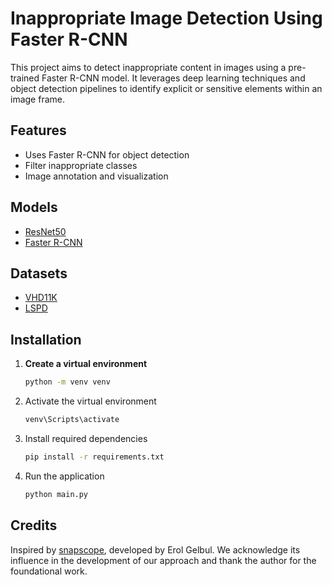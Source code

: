 # Inappropriate Image Detection Using Faster R-CNN

This project aims to detect inappropriate content in images using a pre-trained Faster R-CNN model. It leverages deep learning techniques and object detection pipelines to identify explicit or sensitive elements within an image frame.

## Features

- Uses Faster R-CNN for object detection
- Filter inappropriate classes
- Image annotation and visualization

## Models
- [ResNet50](https://github.com/tensorflow/models/blob/master/research/object_detection/configs/tf2/faster_rcnn_resnet50_v1_800x1333_coco17_gpu-8.config?fbclid=IwY2xjawK42MRleHRuA2FlbQIxMQABHlxnvp0hbHGu3sVw1fxfU8CEt6Vi89VKTLk8g-PFRmYqrDruKtNJjuTRby6B_aem_D9Z88sdQUl9KzVXh50sWpA)
- [Faster R-CNN](https://arxiv.org/abs/1506.01497)

## Datasets
- [VHD11K](https://arxiv.org/abs/2409.19734)
- [LSPD](https://sites.google.com/uit.edu.vn/LSPD)


## Installation

1. **Create a virtual environment**
   ```bash
   python -m venv venv
2. Activate the virtual environment
    ```bash
    venv\Scripts\activate
3. Install required dependencies
    ```bash
    pip install -r requirements.txt
4. Run the application
    ```bash
    python main.py

## Credits
Inspired by [snapscope](https://github.com/ErolGelbul/snapscope), developed by Erol Gelbul. We acknowledge its influence in the development of our approach and thank the author for the foundational work.
